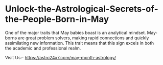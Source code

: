 # Unlock-the-Astrological-Secrets-of-the-People-Born-in-May
One of the major traits that May babies boast is an analytical mindset. May-borns are great problem solvers, making rapid connections and quickly assimilating new information. This trait means that this sign excels in both the academic and professional realm.

Visit Us:- https://astro24x7.com/may-month-astrology/
